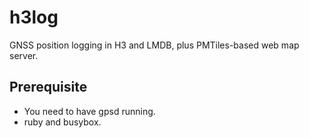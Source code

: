 # h3log
GNSS position logging in H3 and LMDB, plus PMTiles-based web map server.

## Prerequisite
- You need to have gpsd running. 
- ruby and busybox.

